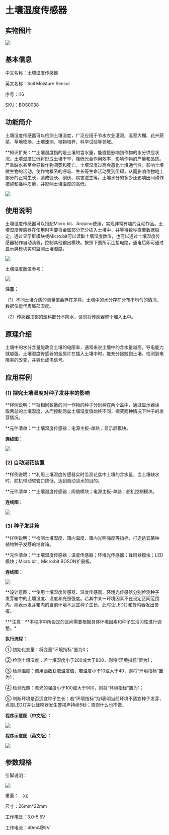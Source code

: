 # 土壤湿度传感器

## 实物图片

![](.gitbook/assets/boson-tu-rang-shi-du-chuan-gan-qi-shi-wu-tu-pian.jpg)

## 基本信息

中文名称：土壤湿度传感器

英文名称：Soil Moisture Sensor

序号：i16

SKU：BOS0038

## 功能简介

土壤湿度传感器可以检测土壤湿度，广泛应用于节水农业灌溉、温室大棚、花卉蔬菜、草地牧场、土壤速测、植物培养、科学试验等领域。

**知识扩充：**土壤湿度指的是土壤的含水量，能直接影响到作物的水分供应状况。土壤湿度过低将形成土壤干旱，降低光合作用效率，影响作物的产量和品质。严重缺水甚至会导致作物凋萎和死亡。土壤湿度过高会恶化土壤通气性，影响土壤微生物的活动，使作物根系的呼吸、生长等生命活动受到阻碍，从而影响作物地上部分的正常生长，造成徒长、倒伏、病害滋生等。土壤水分的多少还影响田间耕作措施和播种质量，并影响土壤温度的高低。

![](.gitbook/assets/boson-tu-rang-shi-du-chuan-gan-qi-mo-kuai-jian-jie.png)

## 使用说明

土壤湿度传感器可以搭配Micro:bit、Arduino使用，实现非常有趣的互动作品。土壤湿度传感器在使用时需要将金属部分充分插入土壤中，并等待数秒直至数据稳定，通过显示屏模块或Micro:bit可以读取土壤湿度数值，也可以通过土壤湿度传感器制作自动装置，控制其他输出模块。按照下图所示连接电路，通电后即可通过显示屏模块实时监测土壤湿度。

![](.gitbook/assets/boson-tu-rang-shi-du-chuan-gan-qi-shi-yong-shuo-ming-1.png)

土壤湿度数值参考：

![](.gitbook/assets/boson-tu-rang-shi-du-chuan-gan-qi-shi-yong-shuo-ming-2.png)

**注意：**

（1）不同土壤介质的测量值会存在差异。土壤中的水分存在分布不均匀的情况，数据仅能代表局部湿度。

（2）传感器顶部的塑料部分不防水，请勿将传感器整个埋入土中。

## 原理介绍

土壤中的水分含量能改变土壤的电阻率，通常来说土壤中的含水量越高，导电能力就越强。土壤湿度传感器的金属片在插入土壤中时，能充分接触到土壤，检测到电阻率的改变，并转化成电信号。

## 应用样例

### \(1\) 探究土壤湿度对种子发芽率的影响

**样例说明：**将相同数量的同一作物的种子分别种在两个盆中，通过显示器读取两盆的土壤湿度，从而控制两盆土壤湿度值始终不同，探究两种情况下种子的发芽情况。

**元件清单：**土壤湿度传感器；电源主板-单路；显示屏模块。

**连线图：**

![](.gitbook/assets/boson-tu-rang-shi-du-chuan-gan-qi-ying-yong-yang-li-1-lian-xian-tu.png)

### \(2\) 自动浇花装置

**样例说明：**利用土壤湿度传感器实时监测花盆中土壤的含水量，当土壤缺水时，舵机带动软管口降低，达到自动浇水的目的。

**元件清单：**土壤湿度传感器；阈值模块；电源主板-单路；舵机控制模块。

**连线图：**

![](.gitbook/assets/boson-tu-rang-shi-du-chuan-gan-qi-ying-yong-yang-li-2-lian-xian-tu.png)

### \(3\) 种子发芽箱

**样例说明：**检测土壤湿度、箱内温度、箱内光照强度等指标，打造适宜某种植物种子发芽的培育箱。

**元件清单：**土壤湿度传感器；温度传感器；环境光传感器；蜂鸣器模块；LED模块；Micro:bit；Micro:bit BOSON扩展板。

**连线图：**

![](.gitbook/assets/boson-tu-rang-shi-du-chuan-gan-qi-ying-yong-yang-li-3-lian-xian-tu.png)

**设计意图：**使用土壤湿度传感器、温度传感器、环境光传感器分别检测种子发芽箱中的土壤湿度、温度和光照强度。若其中某一环境因素不在设定区间范围内，则表示发芽箱内的当前环境不适宜种子生长，此时让LED灯和蜂鸣器发出警报。

**\*注意：**本程序中所设定的区间需要根据具体环境因素和种子生活习性进行调整。\*

**执行流程：**

① 初始化变量：将变量“环境指标”置为0；

② 检测土壤湿度：若土壤湿度小于200或大于800，则将“环境指标”置为1；

③ 检测温度：调用函数获取温度值，若温度小于10或大于40，则将“环境指标”置为1；

④ 检测光照：若光的强度小于100或大于900，则将“环境指标”置为1；

⑤ 判断环境是否适宜种子生长：若“环境指标”为1表明当前环境不适宜种子发芽，点亮LED灯并让蜂鸣器发生警报声持续5秒；否则什么也不做。

**程序示意图（中文版）：**

![](.gitbook/assets/boson-tu-rang-shi-du-chuan-gan-qi-ying-yong-yang-li-3-cheng-xu-shi-yi-tu-zhong-wen-ban.png)

**程序示意图（英文版）：**

![](.gitbook/assets/boson-tu-rang-shi-du-chuan-gan-qi-ying-yong-yang-li-3-cheng-xu-shi-yi-tu-ying-wen-ban.png)

## 参数规格

引脚说明：

![](.gitbook/assets/boson-tu-rang-shi-du-chuan-gan-qi-yin-jiao-shuo-ming.png)

重量： （g）

尺寸：26mm\*22mm

工作电压：3.0-5.5V

工作电流：40mA@5V

